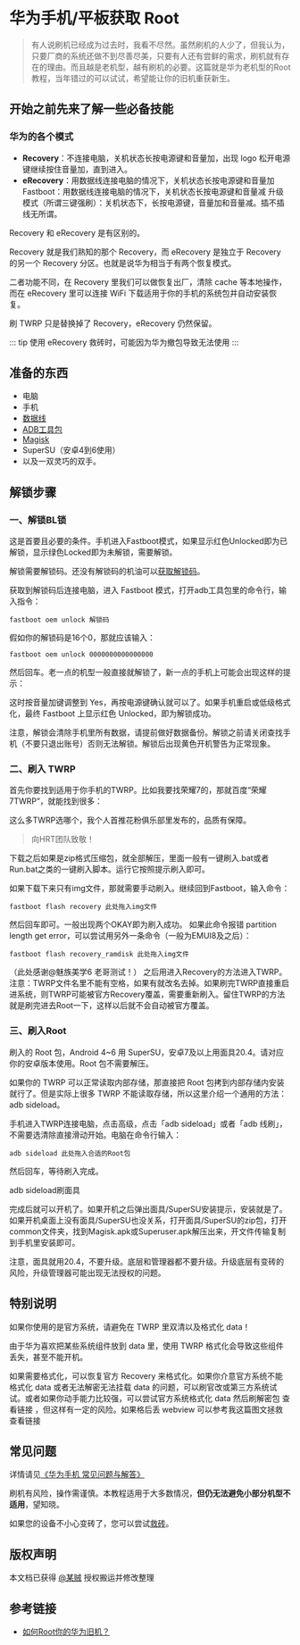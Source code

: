 # 华为手机/平板获取 Root

>有人说刷机已经成为过去时，我看不尽然。虽然刷机的人少了，但我认为，只要厂商的系统还做不到尽善尽美，只要有人还有尝鲜的需求，刷机就有存在的理由。而且越是老机型，越有刷机的必要。这篇就是华为老机型的Root教程，当年错过的可以试试，希望能让你的旧机重获新生。

## 开始之前先来了解一些必备技能

### 华为的各个模式

* __Recovery__：不连接电脑，关机状态长按电源键和音量加，出现 logo 松开电源键继续按住音量加，直到进入。
* __eRecovery__：用数据线连接电脑的情况下，关机状态长按电源键和音量加
Fastboot：用数据线连接电脑的情况下，关机状态长按电源键和音量减
升级模式（所谓三键强刷）：关机状态下，长按电源键，音量加和音量减。插不插线无所谓。

Recovery 和 eRecovery 是有区别的。

Recovery 就是我们熟知的那个 Recovery，而 eRecovery 是独立于 Recovery 的另一个 Recovery 分区。也就是说华为相当于有两个恢复模式。

二者功能不同，在 Recovery 里我们可以做恢复出厂，清除 cache 等本地操作，而在 eRecovery 里可以连接 WiFi 下载适用于你的手机的系统包并自动安装恢复。

刷 TWRP 只是替换掉了 Recovery，eRecovery 仍然保留。

::: tip
使用 eRecovery 救砖时，可能因为华为撤包导致无法使用
:::

## 准备的东西

* 电脑
* 手机
* [数据线](../../../../normal/noun.md)
* [ADB工具包](../../../../tools/platform-tools.md#adb-下载)
* [Magisk](README.md#下载-magisk)
* SuperSU（安卓4到6使用）
* 以及一双灵巧的双手。

## 解锁步骤

### 一、解锁BL锁

这是首要且必要的条件。手机进入Fastboot模式，如果显示红色Unlocked即为已解锁，显示绿色Locked即为未解锁，需要解锁。

解锁需要解锁码。还没有解锁码的机油可以[获取解锁码](https://www.coolapk.com/feed/25219974?shareKey=ZDc3M2ExYmZlNjQ2NjA3MTc2ZGY~)。

获取到解锁码后连接电脑，进入 Fastboot 模式，打开adb工具包里的命令行，输入指令：

``` shell
fastboot oem unlock 解锁码
```

假如你的解锁码是16个0，那就应该输入：

``` shell
fastboot oem unlock 0000000000000000
```

然后回车。老一点的机型一般直接就解锁了，新一点的手机上可能会出现这样的提示：

这时按音量加键调整到 Yes，再按电源键确认就可以了。如果手机重启或低级格式化，最终 Fastboot 上显示红色 Unlocked，即为解锁成功。

注意，解锁会清除手机里所有数据，请提前做好数据备份。解锁之前请关闭查找手机（不要只退出账号）否则无法解锁。解锁后出现黄色开机警告为正常现象。

### 二、刷入 TWRP

首先你要找到适用于你手机的TWRP。比如我要找荣耀7的，那就百度“荣耀7TWRP”，就能找到很多：

这么多TWRP选哪个，我个人首推花粉俱乐部里发布的，品质有保障。

> 向HRT团队致敬！

下载之后如果是zip格式压缩包，就全部解压，里面一般有一键刷入.bat或者Run.bat之类的一键刷入脚本。运行它按照提示刷入即可。

如果下载下来只有img文件，那就需要手动刷入。继续回到Fastboot，输入命令：

``` shell
fastboot flash recovery 此处拖入img文件
```

然后回车即可。一般出现两个OKAY即为刷入成功。
如果此命令报错 partition length get error，可以尝试用另外一条命令（一般为EMUI8及之后）：

``` shell
fastboot flash recovery_ramdisk 此处拖入img文件
```

（此处感谢@魅族美学6 老哥测试！）
之后用进入Recovery的方法进入TWRP。
注意：TWRP文件名里不能有空格，如果有就改名去掉。如果刷完TWRP直接重启进系统，则TWRP可能被官方Recovery覆盖，需要重新刷入。留住TWRP的方法就是刷完进去Root一下，这样以后就不会自动被官方覆盖。

### 三、刷入Root

刷入的 Root 包，Android 4~6 用 SuperSU，安卓7及以上用面具20.4。请对应你的安卓版本使用。Root 包不需要解压。

如果你的 TWRP 可以正常读取内部存储，那直接把 Root 包拷到内部存储内安装就行了。但是实际上很多 TWRP 不能读取存储，所以这里介绍一个通用的方法：adb sideload。

手机进入TWRP连接电脑，点击高级，点击「adb sideload」或者「adb 线刷」，不需要选清除直接滑动开始。电脑在命令行输入：

``` shell
adb sideload 此处拖入合适的Root包
```

然后回车，等待刷入完成。

adb sideload刷面具

完成后就可以开机了。如果开机之后弹出面具/SuperSU安装提示，安装就是了。如果开机桌面上没有面具/SuperSU也没关系，打开面具/SuperSU的zip包，打开common文件夹，找到Magisk.apk或Superuser.apk解压出来，开文件传输复制到手机里安装即可。

注意，面具就用20.4，不要升级。底层和管理器都不要升级。升级底层有变砖的风险，升级管理器可能出现无法授权的问题。

## 特别说明

如果你使用的是官方系统，请避免在 TWRP 里双清以及格式化 data！

由于华为喜欢把某些系统组件放到 data 里，使用 TWRP 格式化会导致这些组件丢失，甚至不能开机。

如果需要格式化，可以恢复官方 Recovery 来格式化。如果你介意官方系统不能格式化 data 或者无法解密无法挂载 data 的问题，可以刷官改或第三方系统试试。或者如果你动手能力比较强，可以尝试官方系统格式化 data 然后刷解密包 查看链接 ，但这样有一定的风险。如果格后丢 webview 可以参考我这篇图文拯救 查看链接

## 常见问题

详情请见[《华为手机 常见问题与解答》](../../../../faq/huawei.md)

刷机有风险，操作需谨慎。本教程适用于大多数情况，__但仍无法避免小部分机型不适用__，望知晓。

如果您的设备不小心变砖了，您可以尝试[救砖](../../../../rescuing/README.md)。

## 版权声明

本文档已获得 [@某贼](http://www.coolapk.com/u/3463951) 授权搬运并修改整理

## 参考链接

* [如何Root你的华为旧机？](https://www.coolapk.com/feed/26320412?shareKey=YzFmYzFkM2MxNzBlNjNkNjVhODE~)
